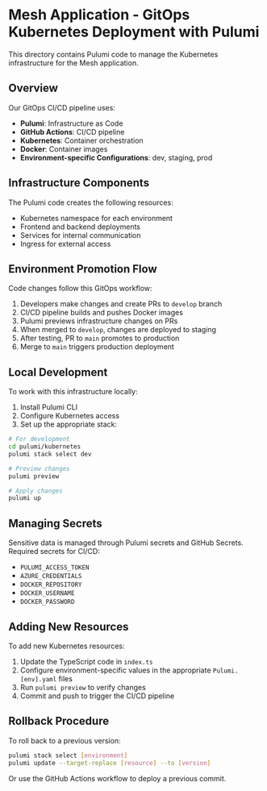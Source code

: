 # Mesh Application - GitOps Kubernetes Deployment with Pulumi

This directory contains Pulumi code to manage the Kubernetes infrastructure for the Mesh application.

## Overview

Our GitOps CI/CD pipeline uses:

- **Pulumi**: Infrastructure as Code
- **GitHub Actions**: CI/CD pipeline
- **Kubernetes**: Container orchestration
- **Docker**: Container images
- **Environment-specific Configurations**: dev, staging, prod

## Infrastructure Components

The Pulumi code creates the following resources:

- Kubernetes namespace for each environment
- Frontend and backend deployments
- Services for internal communication
- Ingress for external access

## Environment Promotion Flow

Code changes follow this GitOps workflow:

1. Developers make changes and create PRs to `develop` branch
2. CI/CD pipeline builds and pushes Docker images
3. Pulumi previews infrastructure changes on PRs
4. When merged to `develop`, changes are deployed to staging
5. After testing, PR to `main` promotes to production
6. Merge to `main` triggers production deployment

## Local Development

To work with this infrastructure locally:

1. Install Pulumi CLI
2. Configure Kubernetes access
3. Set up the appropriate stack:

```bash
# For development
cd pulumi/kubernetes
pulumi stack select dev

# Preview changes
pulumi preview

# Apply changes
pulumi up
```

## Managing Secrets

Sensitive data is managed through Pulumi secrets and GitHub Secrets. 
Required secrets for CI/CD:

- `PULUMI_ACCESS_TOKEN`
- `AZURE_CREDENTIALS`
- `DOCKER_REPOSITORY`
- `DOCKER_USERNAME`
- `DOCKER_PASSWORD`

## Adding New Resources

To add new Kubernetes resources:

1. Update the TypeScript code in `index.ts`
2. Configure environment-specific values in the appropriate `Pulumi.[env].yaml` files
3. Run `pulumi preview` to verify changes
4. Commit and push to trigger the CI/CD pipeline

## Rollback Procedure

To roll back to a previous version:

```bash
pulumi stack select [environment]
pulumi update --target-replace [resource] --to [version]
```

Or use the GitHub Actions workflow to deploy a previous commit. 